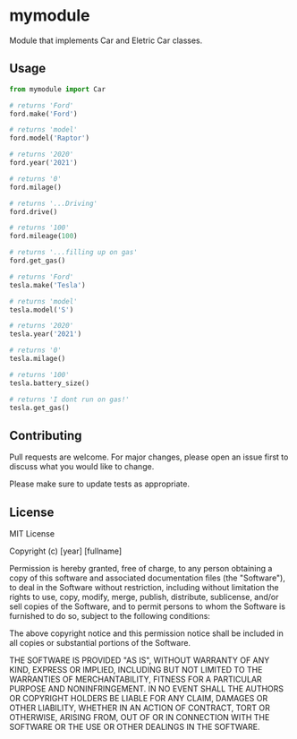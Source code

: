 # mymodule

Module that implements Car and Eletric Car classes.

## Usage

```python
from mymodule import Car

# returns 'Ford'
ford.make('Ford')

# returns 'model'
ford.model('Raptor')

# returns '2020'
ford.year('2021')

# returns '0'
ford.milage()

# returns '...Driving'
ford.drive()

# returns '100'
ford.mileage(100)

# returns '...filling up on gas'
ford.get_gas()

# returns 'Ford'
tesla.make('Tesla')

# returns 'model'
tesla.model('S')

# returns '2020'
tesla.year('2021')

# returns '0'
tesla.milage()

# returns '100'
tesla.battery_size()

# returns 'I dont run on gas!'
tesla.get_gas()
```

## Contributing
Pull requests are welcome. For major changes, please open an issue first to discuss what you would like to change.

Please make sure to update tests as appropriate.

## License

MIT License

Copyright (c) [year] [fullname]

Permission is hereby granted, free of charge, to any person obtaining a copy
of this software and associated documentation files (the "Software"), to deal
in the Software without restriction, including without limitation the rights
to use, copy, modify, merge, publish, distribute, sublicense, and/or sell
copies of the Software, and to permit persons to whom the Software is
furnished to do so, subject to the following conditions:

The above copyright notice and this permission notice shall be included in all
copies or substantial portions of the Software.

THE SOFTWARE IS PROVIDED "AS IS", WITHOUT WARRANTY OF ANY KIND, EXPRESS OR
IMPLIED, INCLUDING BUT NOT LIMITED TO THE WARRANTIES OF MERCHANTABILITY,
FITNESS FOR A PARTICULAR PURPOSE AND NONINFRINGEMENT. IN NO EVENT SHALL THE
AUTHORS OR COPYRIGHT HOLDERS BE LIABLE FOR ANY CLAIM, DAMAGES OR OTHER
LIABILITY, WHETHER IN AN ACTION OF CONTRACT, TORT OR OTHERWISE, ARISING FROM,
OUT OF OR IN CONNECTION WITH THE SOFTWARE OR THE USE OR OTHER DEALINGS IN THE
SOFTWARE.